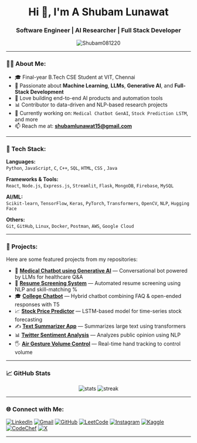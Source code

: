 <h1 align="center">Hi 👋, I'm A Shubam Lunawat</h1>
<h3 align="center">Software Engineer | AI Researcher | Full Stack Developer</h3>

<p align="center">
  <img src="https://komarev.com/ghpvc/?username=Shubam081220&label=Profile%20views&color=0e75b6&style=flat" alt="Shubam081220" />
</p>

---

### 👨‍💻 About Me:
- 🎓 Final-year B.Tech CSE Student at VIT, Chennai 
- 🤖 Passionate about **Machine Learning**, **LLMs**, **Generative AI**, and **Full-Stack Development**  
- 🧠 Love building end-to-end AI products and automation tools  
- 📊 Contributor to data-driven and NLP-based research projects  
- 🔭 Currently working on: `Medical Chatbot GenAI`, `Stock Prediction LSTM`, and more  
- 📫 Reach me at: **shubamlunawat15@gmail.com**

---

### 🔧 Tech Stack:
**Languages:**  
`Python`, `JavaScript`, `C`, `C++`, `SQL`, `HTML`, `CSS` , `Java`

**Frameworks & Tools:**  
`React`, `Node.js`, `Express.js`, `Streamlit`, `Flask`, `MongoDB`, `Firebase`, `MySQL`

**AI/ML:**  
`Scikit-learn`, `TensorFlow`, `Keras`, `PyTorch`, `Transformers`, `OpenCV`, `NLP`, `Hugging Face`

**Others:**  
`Git`, `GitHub`, `Linux`, `Docker`, `Postman`, `AWS`, `Google Cloud`

---

### 📌 Projects:
Here are some featured projects from my repositories:

- 🔬 [**Medical Chatbot using Generative AI**](https://github.com/Shubam081220/End-to-End-Medical-Chat-Bot-Generative-AI) — Conversational bot powered by LLMs for healthcare Q&A  
- 📄 [**Resume Screening System**](https://github.com/Shubam081220/Resume-Checking) — Automated resume screening using NLP and skill-matching %  
- 🎓 [**College Chatbot**](https://github.com/Shubam081220/College_chatbot) — Hybrid chatbot combining FAQ & open-ended responses with T5  
- 📈 [**Stock Price Predictor**](https://github.com/Shubam081220/Stock-Price-Prediction-LSTM) — LSTM-based model for time-series stock forecasting  
- ✍️ [**Text Summarizer App**](https://github.com/Shubam081220/Text-Summarizer) — Summarizes large text using transformers  
- 📊 [**Twitter Sentiment Analysis**](https://github.com/Shubam081220/Sentiment-Analysis-Twitter) — Analyzes public opinion using NLP  
- 🖐️ [**Air Gesture Volume Control**](https://github.com/Shubam081220/Air-Gesture-Volume-Control) — Real-time hand tracking to control volume  

---

### 📈 GitHub Stats

<p align="center">
  <img src="https://github-readme-stats.vercel.app/api?username=Shubam081220&show_icons=true&theme=radical" alt="stats" />
  <img src="https://github-readme-streak-stats.herokuapp.com/?user=Shubam081220&theme=radical" alt="streak" />
</p>

---

### 🌐 Connect with Me:
[![LinkedIn](https://img.shields.io/badge/-LinkedIn-blue?style=flat-square&logo=linkedin)](https://www.linkedin.com/in/shubam-lunawat/)
[![Gmail](https://img.shields.io/badge/-Gmail-red?style=flat-square&logo=gmail&logoColor=white)](mailto:shubamlunawat15@gmail.com)
[![GitHub](https://img.shields.io/badge/-GitHub-black?style=flat-square&logo=github)](https://github.com/Shubam081220)
[![LeetCode](https://img.shields.io/badge/-LeetCode-orange?style=flat-square&logo=leetcode&logoColor=white)](https://leetcode.com/u/SHUBAM_LUNAWAT-15/)
[![Instagram](https://img.shields.io/badge/-Instagram-E4405F?style=flat-square&logo=instagram&logoColor=white)](https://www.instagram.com/shubamlunawat?igsh=N2xpZ3VyOWxjZXBh)
[![Kaggle](https://img.shields.io/badge/-Kaggle-20BEFF?style=flat-square&logo=kaggle&logoColor=white)](https://www.kaggle.com/shubamlunawat)
[![CodeChef](https://img.shields.io/badge/-CodeChef-5B4638?style=flat-square&logo=codechef&logoColor=white)](https://www.codechef.com/users/shubamlunawat)
[![X](https://img.shields.io/badge/-X-black?style=flat-square&logo=twitter&logoColor=white)](https://x.com/Shubam_lunawat)


---
